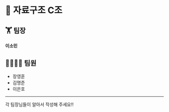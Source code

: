 # 📝 자료구조 C조
## 🏋 팀장
**이소민**
## 👨‍👨‍👧‍👦 팀원</br>
* 장영훈</br>
* 김명준</br>
* 이은호</br>
-------------
각 팀장님들이 알아서 작성해 주세요!!
